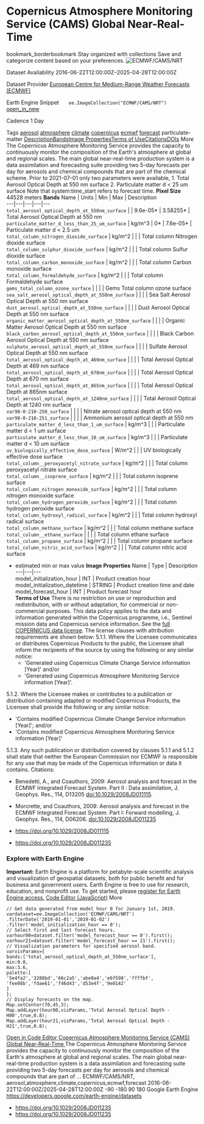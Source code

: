  
#  Copernicus Atmosphere Monitoring Service (CAMS) Global Near-Real-Time 
bookmark_borderbookmark Stay organized with collections  Save and categorize content based on your preferences.
![ECMWF/CAMS/NRT](https://developers.google.com/earth-engine/datasets/images/ECMWF/ECMWF_CAMS_NRT_sample.png) 

Dataset Availability
    2016-06-22T12:00:00Z–2025-04-28T12:00:00Z 

Dataset Provider
     [ European Centre for Medium-Range Weather Forecasts (ECMWF) ](https://ads.atmosphere.copernicus.eu/cdsapp#!/dataset/cams-global-atmospheric-composition-forecasts) 

Earth Engine Snippet
     `    ee.ImageCollection("ECMWF/CAMS/NRT")   ` [ open_in_new ](https://code.earthengine.google.com/?scriptPath=Examples:Datasets/ECMWF/ECMWF_CAMS_NRT) 

Cadence
    1 Day 

Tags
     [aerosol](https://developers.google.com/earth-engine/datasets/tags/aerosol) [atmosphere](https://developers.google.com/earth-engine/datasets/tags/atmosphere) [climate](https://developers.google.com/earth-engine/datasets/tags/climate) [copernicus](https://developers.google.com/earth-engine/datasets/tags/copernicus) [ecmwf](https://developers.google.com/earth-engine/datasets/tags/ecmwf) [forecast](https://developers.google.com/earth-engine/datasets/tags/forecast)
particulate-matter
[Description](https://developers.google.com/earth-engine/datasets/catalog/ECMWF_CAMS_NRT#description)[Bands](https://developers.google.com/earth-engine/datasets/catalog/ECMWF_CAMS_NRT#bands)[Image Properties](https://developers.google.com/earth-engine/datasets/catalog/ECMWF_CAMS_NRT#image-properties)[Terms of Use](https://developers.google.com/earth-engine/datasets/catalog/ECMWF_CAMS_NRT#terms-of-use)[Citations](https://developers.google.com/earth-engine/datasets/catalog/ECMWF_CAMS_NRT#citations)[DOIs](https://developers.google.com/earth-engine/datasets/catalog/ECMWF_CAMS_NRT#dois) More
The Copernicus Atmosphere Monitoring Service provides the capacity to continuously monitor the composition of the Earth's atmosphere at global and regional scales. The main global near-real-time production system is a data assimilation and forecasting suite providing two 5-day forecasts per day for aerosols and chemical compounds that are part of the chemical scheme.
Prior to 2021-07-01 only two parameters were available, 1. Total Aerosol Optical Depth at 550 nm surface 2. Particulate matter d < 25 um surface Note that system:time_start refers to forecast time.
**Pixel Size** 44528 meters 
**Bands**
Name | Units | Min | Max | Description  
---|---|---|---|---  
`total_aerosol_optical_depth_at_550nm_surface` |  |  9.6e-05*  |  3.58255*  | Total Aerosol Optical Depth at 550 nm  
`particulate_matter_d_less_than_25_um_surface` | kg/m^3 |  0*  |  7.6e-05*  | Particulate matter d < 2.5 um  
`total_column_nitrogen_dioxide_surface` | kg/m^2 |  |  | Total column Nitrogen dioxide surface  
`total_column_sulphur_dioxide_surface` | kg/m^2 |  |  | Total column Sulfur dioxide surface  
`total_column_carbon_monoxide_surface` | kg/m^2 |  |  | Total column Carbon monoxide surface  
`total_column_formaldehyde_surface` | kg/m^2 |  |  | Total column Formaldehyde surface  
`gems_total_column_ozone_surface` |  |  |  | Gems Total column ozone surface  
`sea_salt_aerosol_optical_depth_at_550nm_surface` |  |  |  | Sea Salt Aerosol Optical Depth at 550 nm surface  
`dust_aerosol_optical_depth_at_550nm_surface` |  |  |  | Dust Aerosol Optical Depth at 550 nm surface  
`organic_matter_aerosol_optical_depth_at_550nm_surface` |  |  |  | Organic Matter Aerosol Optical Depth at 550 nm surface  
`black_carbon_aerosol_optical_depth_at_550nm_surface` |  |  |  | Black Carbon Aerosol Optical Depth at 550 nm surface  
`sulphate_aerosol_optical_depth_at_550nm_surface` |  |  |  | Sulfate Aerosol Optical Depth at 550 nm surface  
`total_aerosol_optical_depth_at_469nm_surface` |  |  |  | Total Aerosol Optical Depth at 469 nm surface  
`total_aerosol_optical_depth_at_670nm_surface` |  |  |  | Total Aerosol Optical Depth at 670 nm surface  
`total_aerosol_optical_depth_at_865nm_surface` |  |  |  | Total Aerosol Optical Depth at 865nm surface  
`total_aerosol_optical_depth_at_1240nm_surface` |  |  |  | Total Aerosol Optical Depth at 1240 nm surface  
`var98-0-210-250_surface` |  |  |  | Nitrate aerosol optical depth at 550 nm  
`var98-0-210-251_surface` |  |  |  | Ammonium aerosol optical depth at 550 nm  
`particulate_matter_d_less_than_1_um_surface` | kg/m^3 |  |  | Particulate matter d < 1 um surface  
`particulate_matter_d_less_than_10_um_surface` | kg/m^3 |  |  | Particulate matter d < 10 um surface  
`uv_biologically_effective_dose_surface` | W/m^2 |  |  | UV biologically effective dose surface  
`total_column__peroxyacetyl_nitrate_surface` | kg/m^2 |  |  | Total column peroxyacetyl nitrate surface  
`total_column__isoprene_surface` | kg/m^2 |  |  | Total column isoprene surface  
`total_column_nitrogen_monoxide_surface` | kg/m^2 |  |  | Total column nitrogen monoxide surface  
`total_column_hydrogen_peroxide_surface` | kg/m^2 |  |  | Total column hydrogen peroxide surface  
`total_column_hydroxyl_radical_surface` | kg/m^2 |  |  | Total column hydroxyl radical surface  
`total_column_methane_surface` | kg/m^2 |  |  | Total column methane surface  
`total_column__ethane_surface` |  |  |  | Total column ethane surface  
`total_column_propane_surface` | kg/m^2 |  |  | Total column propane surface  
`total_column_nitric_acid_surface` | kg/m^2 |  |  | Total column nitric acid surface  
* estimated min or max value 
**Image Properties**
Name | Type | Description  
---|---|---  
model_initialization_hour | INT | Product creation hour  
model_initialization_datetime | STRING | Product creation time and date  
model_forecast_hour | INT | Product forecast hour  
**Terms of Use**
There is no restriction on use or reproduction and redistribution, with or without adaptation, for commercial or non-commercial purposes. This data policy applies to the data and information generated within the Copernicus programme, i.e., Sentinel mission data and Copernicus service information.
See the [full COPERNICUS data license](https://ads.atmosphere.copernicus.eu/api/v2/terms/static/licence-to-use-copernicus-products.pdf).
The license clauses with attribution requirements are shown below:
5.1.1. Where the Licensee communicates or distributes Copernicus Products to the public, the Licensee shall inform the recipients of the source by using the following or any similar notice:
  * 'Generated using Copernicus Climate Change Service information [Year]' and/or
  * 'Generated using Copernicus Atmosphere Monitoring Service information [Year]'.


5.1.2. Where the Licensee makes or contributes to a publication or distribution containing adapted or modified Copernicus Products, the Licensee shall provide the following or any similar notice:
  * 'Contains modified Copernicus Climate Change Service information [Year]'; and/or
  * 'Contains modified Copernicus Atmosphere Monitoring Service information [Year]'


5.1.3. Any such publication or distribution covered by clauses 5.1.1 and
5.1.2 shall state that neither the European Commission nor ECMWF is responsible for any use that may be made of the Copernicus information or data it contains.
Citations:
  * Benedetti, A., and Coauthors, 2009: Aerosol analysis and forecast in the ECMWF Integrated Forecast System. Part II : Data assimilation, J. Geophys. Res., 114, D13205 [doi:10.1029/2008JD011115](https://doi.org/10.1029/2008JD011115).
  * Morcrette, and Coauthors, 2009: Aerosol analysis and forecast in the ECMWF Integrated Forecast System. Part I: Forward modelling, J. Geophys. Res., 114, D06206. [doi:10.1029/2008JD011235](https://doi.org/10.1029/2008JD011235)


  * [ https://doi.org/10.1029/2008JD011115 ](https://doi.org/10.1029/2008JD011115)
  * [ https://doi.org/10.1029/2008JD011235 ](https://doi.org/10.1029/2008JD011235)


### Explore with Earth Engine
**Important:** Earth Engine is a platform for petabyte-scale scientific analysis and visualization of geospatial datasets, both for public benefit and for business and government users. Earth Engine is free to use for research, education, and nonprofit use. To get started, please [register for Earth Engine access.](https://console.cloud.google.com/earth-engine)
[Code Editor (JavaScript)](https://developers.google.com/earth-engine/datasets/catalog/ECMWF_CAMS_NRT#code-editor-javascript-sample) More
```
// Get data generated from model hour 0 for January 1st, 2019.
vardataset=ee.ImageCollection('ECMWF/CAMS/NRT')
.filterDate('2019-01-01','2019-01-02')
.filter('model_initialization_hour == 0');
// Select first and last forecast hours.
varhour00=dataset.filter('model_forecast_hour == 0').first();
varhour21=dataset.filter('model_forecast_hour == 21').first();
// Visualization parameters for specified aerosol band.
varvisParams={
bands:['total_aerosol_optical_depth_at_550nm_surface'],
min:0.0,
max:3.6,
palette:[
'5e4fa2','3288bd','66c2a5','abe0a4','e6f598','ffffbf',
'fee08b','fdae61','f46d43','d53e4f','9e0142'
]
};
// Display forecasts on the map.
Map.setCenter(70,45,3);
Map.addLayer(hour00,visParams,'Total Aerosal Optical Depth - H00',true,0.8);
Map.addLayer(hour21,visParams,'Total Aerosal Optical Depth - H21',true,0.8);
```
[ Open in Code Editor ](https://code.earthengine.google.com/?scriptPath=Examples:Datasets/ECMWF/ECMWF_CAMS_NRT)
[ Copernicus Atmosphere Monitoring Service (CAMS) Global Near-Real-Time ](https://developers.google.com/earth-engine/datasets/catalog/ECMWF_CAMS_NRT)
The Copernicus Atmosphere Monitoring Service provides the capacity to continuously monitor the composition of the Earth's atmosphere at global and regional scales. The main global near-real-time production system is a data assimilation and forecasting suite providing two 5-day forecasts per day for aerosols and chemical compounds that are part of …
ECMWF/CAMS/NRT, aerosol,atmosphere,climate,copernicus,ecmwf,forecast 
2016-06-22T12:00:00Z/2025-04-28T12:00:00Z
-90 -180 90 180 
Google Earth Engine
https://developers.google.com/earth-engine/datasets
  * [ https://doi.org/10.1029/2008JD011235 ](https://doi.org/https://ads.atmosphere.copernicus.eu/cdsapp#!/dataset/cams-global-atmospheric-composition-forecasts)
  * [ https://doi.org/10.1029/2008JD011235 ](https://doi.org/https://developers.google.com/earth-engine/datasets/catalog/ECMWF_CAMS_NRT)


